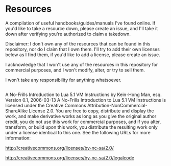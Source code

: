 # Resources
A compilation of useful handbooks/guides/manuals I've found online. If you'd like to take a resource down, please create an issue, and I'll take it down after verifying you're authorized to claim a takedown.

Disclaimer: I don't own any of the resources that can be found in this repository, nor do I claim that I own them. I'll try to add their own licenses below as I find them, if you'd like to add a license, please create an issue. 

I acknowledge that I won't use any of the resources in this repository for commercial purposes, and I won't modify, alter, or try to sell them.

I won't take any responsibility for anything whatsoever.


##
A No-Frills Introduction to Lua 5.1 VM Instructions
  by Kein-Hong Man, esq. <khman AT users.sf.net>
  Version 0.1, 2006-03-13
A No-Frills Introduction to Lua 5.1 VM Instructions is licensed under the Creative Commons Attribution-NonCommercial-ShareAlike License 2.0. You are free to copy, distribute and display the work, and make derivative works as long as you give the original author credit, you do not use this work for commercial purposes, and if you alter, transform, or build upon this work, you distribute the resulting work only under a license identical to this one. See the following URLs for more information:

http://creativecommons.org/licenses/by-nc-sa/2.0/

http://creativecommons.org/licenses/by-nc-sa/2.0/legalcode
